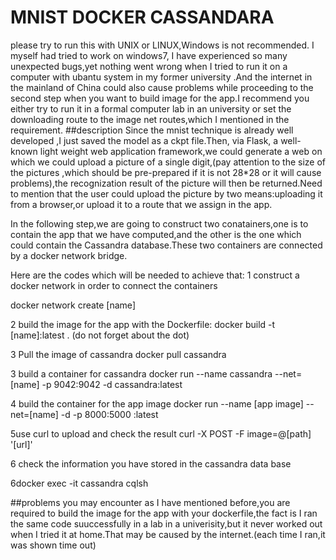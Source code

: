 # MNIST DOCKER CASSANDARA
please try to run this with UNIX or LINUX,Windows is not recommended. I myself had tried to work on windows7, I have experienced so many 
unexpected bugs,yet nothing went wrong when I tried to run it on a computer with ubantu system in my former university .And the internet 
in the mainland of China could also cause problems while proceeding to the second step when you want to build image for the app.I recommend
you either try to run it in a formal computer lab in an university or set the downloading route to the image net routes,which I mentioned in the 
requirement. 
##description
Since the mnist technique is already well developed ,I just saved the model as a ckpt file.Then, via Flask, a well-known light
weight web application framework,we could generate a web on which we could upload a picture of a single digit,(pay attention to the size of
the pictures ,which should be pre-prepared if it is not 28*28 or it will cause problems),the recognization result of the picture will then 
be returned.Need to mention that the user could upload the picture by two means:uploading it from  a browser,or upload it to a route that 
we assign in the app.

In the following step,we are going to construct two conatainers,one is to contain the app that we have computed,and the other is the one which 
could contain the Cassandra database.These two containers are connected by a docker network bridge.

Here are the codes which will be needed to achieve that:
1 construct a docker network in order to connect the containers

docker network create [name]


2 build the image for the app with the Dockerfile:
docker build -t [name]:latest . (do not forget about the dot)


3 Pull the image of cassandra
docker pull cassandra 

3 build a container for cassandra
docker run --name cassandra --net=[name] -p 9042:9042 -d cassandra:latest 

4 build the container for the app image
docker run --name [app image] --net=[name] -d -p 8000:5000 :latest

5use curl to upload and check the result
curl -X POST -F image=@[path] '[url]'

6 check the information you have stored in the cassandra data base 

6docker exec -it cassandra cqlsh


##problems you may encounter
as I have mentioned before,you are required to build the image for the app with your dockerfile,the fact is I ran the same 
code suuccessfully in a lab in a univerisity,but it never worked out when I tried it at home.That may be caused by the internet.(each
time I ran,it was shown time out)

